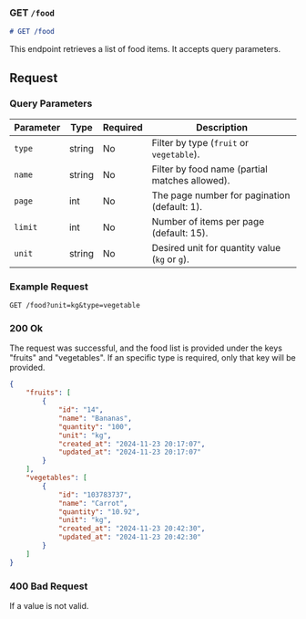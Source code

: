 ### GET `/food`

```markdown
# GET /food
```
This endpoint retrieves a list of food items. It accepts query parameters.

## Request

### Query Parameters
| Parameter  | Type   | Required    | Description                         |
|------------|--------|-------------|-------------------------------------|
| `type`     | string | No          | Filter by type (`fruit` or `vegetable`). |
| `name`     | string | No          | Filter by food name (partial matches allowed). |
| `page`     | int    | No          | The page number for pagination (default: 1). |
| `limit`    | int    | No          | Number of items per page (default: 15). |
| `unit`     | string | No          | Desired unit for quantity value (`kg` or `g`).       |

### Example Request
```http
GET /food?unit=kg&type=vegetable
```
### 200 Ok
The request was successful, and the food list is provided under the keys "fruits" and "vegetables".
If an specific type is required, only that key will be provided.

```json
{
    "fruits": [
        {
            "id": "14",
            "name": "Bananas",
            "quantity": "100",
            "unit": "kg",
            "created_at": "2024-11-23 20:17:07",
            "updated_at": "2024-11-23 20:17:07"
        }
    ],
    "vegetables": [
        {
            "id": "103783737",
            "name": "Carrot",
            "quantity": "10.92",
            "unit": "kg",
            "created_at": "2024-11-23 20:42:30",
            "updated_at": "2024-11-23 20:42:30"
        }
    ]
}
```
### 400 Bad Request
If a value is not valid.
